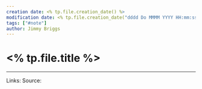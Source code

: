 ```yaml
---
creation date: <% tp.file.creation_date() %>
modification date: <% tp.file.creation_date("dddd Do MMMM YYYY HH:mm:ss") %>
tags: ["#note"]
author: Jimmy Briggs
---
```


# <% tp.file.title %>

***
Links: 
Source:

